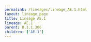 ```yaml
---
permalink: /lineages/lineage_AE.1.html
layout: lineage_page
title: Lineage AE.1
lineage: AE.1
parent: B.1.1.306
children: ['AE.1']
---
```

